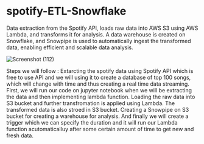 # spotify-ETL-Snowflake
Data extraction from the Spotify API, loads raw data into AWS S3 using AWS Lambda, and transforms it for analysis. A data warehouse is created on Snowflake, and Snowpipe is used to automatically ingest the transformed data, enabling efficient and scalable data analysis.

![Screenshot (112)](https://github.com/user-attachments/assets/ecbb1624-7ea3-49aa-9049-f318039b1924)

Steps we will follow :
Extarcting the spotify data using Spotify API which is free to use API and we will using it to create a database of top 100 songs, which will change with time and thus creating a real time data streaming.
First, we will run our code on jupyter notebook when we will be extracting the data and then implementing lambda function.
Loading the raw data into S3 bucket and further transfromation is applied using Lambda.
The transformed data is also stroed in S3 bucket.
Creating a Snowpipe on S3 bucket for creating a warehouse for analysis.
And finally we will create a trigger which we can specify the duration and it will run our Lambda function acutomaticalluy after some certain amount of time to get new and fresh data.
